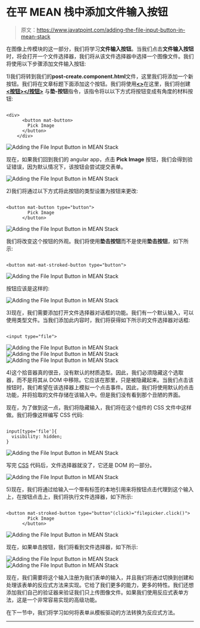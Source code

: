 # 在平 MEAN 栈中添加文件输入按钮

> 原文：<https://www.javatpoint.com/adding-the-file-input-button-in-mean-stack>

在图像上传模块的这一部分，我们将学习**文件输入按钮**。当我们点击**文件输入按钮**时，将会打开一个文件选择器，我们将从该文件选择器中选择一个图像文件。我们将使用以下步骤添加文件输入按钮:

1)我们将转到我们的**post-create.component.html**文件，这里我们将添加一个新按钮。我们将在文章标题下面添加这个按钮。我们将使用[**<></div>**](https://www.javatpoint.com/html-div-tag)在这里，我们将创建 [**<按钮></按钮>**](https://www.javatpoint.com/html-button-tag) 与**垫-按钮**指令，该指令将以以下方式将按钮变成有角度的材料按钮:

```

<div>
      <button mat-button>
        Pick Image
      </button>
    </div>

```

![Adding the File Input Button in MEAN Stack](img/cc2c2f8d2b27bcc1069b466f91e1c6fb.png)

现在，如果我们回到我们的 angular app，点击 **Pick Image** 按钮，我们会得到验证错误，因为默认情况下，该按钮会尝试提交表单。

![Adding the File Input Button in MEAN Stack](img/6c53b5ec3e550506352ac3432501b48b.png)

2)我们将通过以下方式将此按钮的类型设置为按钮来更改:

```

<button mat-button type="button">
        Pick Image
      </button>

```

![Adding the File Input Button in MEAN Stack](img/e6a64c03455094ebebce2687b035203d.png)

我们将改变这个按钮的外观。我们将使用**垫击按钮**而不是使用**垫击按钮**，如下所示:

```

<button mat-mat-stroked-button type="button">

```

![Adding the File Input Button in MEAN Stack](img/59fe3309f569d4ab99b9617453f3cb73.png)

按钮应该是这样的:

![Adding the File Input Button in MEAN Stack](img/5f793acedc952fe214f6a0b9360df8f4.png)

3)现在，我们需要添加打开文件选择器对话框的功能。我们有一个默认输入，可以使用类型文件。当我们添加此内容时，我们将获得如下所示的文件选择器对话框:

```

<input type="file">

```

![Adding the File Input Button in MEAN Stack](img/a703520eef0644c67f3af5fb6f4350cf.png)
![Adding the File Input Button in MEAN Stack](img/e110721d87f6ddf61b837b799022d0ea.png)
![Adding the File Input Button in MEAN Stack](img/1445ef0013b535385a4ac1a5e2b89a61.png)

4)这个拾音器真的很丑，没有默认的材质造型。因此，我们必须隐藏这个选取器，而不是将其从 DOM 中移除。它应该在那里，只是被隐藏起来。当我们点击该按钮时，我们希望在该选择器上模拟一个点击事件。因此，我们将使用默认的点击功能，并将拾取的文件存储在该输入中。但是我们没有看到那个丑陋的界面。

现在，为了做到这一点，我们将隐藏输入，我们将在这个组件的 CSS 文件中这样做。我们将像这样编写 CSS 代码:

```

input[type='file']{
  visibility: hidden;
}

```

![Adding the File Input Button in MEAN Stack](img/15694a52fb46f0070a4c576cf02e650c.png)

写完 [CSS](https://www.javatpoint.com/css-tutorial) 代码后，文件选择器就没了，它还是 DOM 的一部分。

![Adding the File Input Button in MEAN Stack](img/7fe1454cee289eaa0b6273c573a8a44d.png)

5)现在，我们将通过给输入一个带有标签的本地引用来将按钮点击代理到这个输入上，在按钮点击上，我们将执行文件选择器，如下所示:

```

<button mat-stroked-button type="button"(click)="filepicker.click()">
        Pick Image
      </button>

```

![Adding the File Input Button in MEAN Stack](img/11bae73aa44fc38d7c3abdfbb0f4aeec.png)

现在，如果单击按钮，我们将看到文件选择器，如下所示:

![Adding the File Input Button in MEAN Stack](img/c2a7a27848c186dabd453e9537c7b6f5.png)
![Adding the File Input Button in MEAN Stack](img/698ecdf2cd9fdcdb77651407b52ecb1d.png)

现在，我们需要将这个输入注册为我们表单的输入，并且我们将通过切换到创建和处理该表单的反应式方法来实现。它给了我们更多的能力，更多的特性。我们还想添加我们自己的验证器来验证我们只上传图像文件。如果我们使用反应式表单方法，这是一个非常容易实现的高级功能。

在下一节中，我们将学习如何将表单从模板驱动的方法转换为反应式方法。

* * *